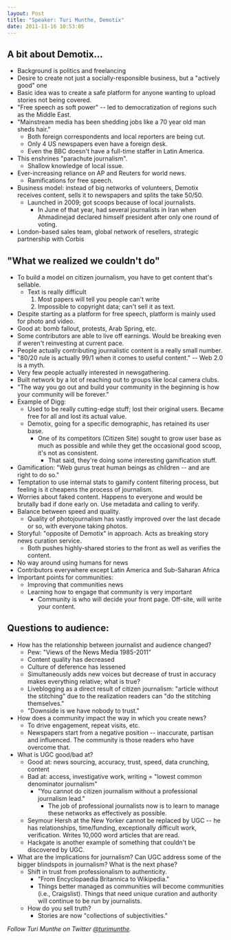 ```yaml
---
layout: Post
title: "Speaker: Turi Munthe, Demotix"
date: 2011-11-16 10:53:05
---
```


## A bit about Demotix...
+ Background is politics and freelancing
+ Desire to create not just a socially-responsible business, but a "actively good" one
+ Basic idea was to create a safe platform for anyone wanting to upload stories not being covered.
+ "Free speech as soft power" -- led to democratization of regions such as the Middle East.
+ "Mainstream media has been shedding jobs like a 70 year old man sheds hair."
    + Both foreign correspondents and local reporters are being cut.
    + Only 4 US newspapers even have a foreign desk.
    + Even the BBC doesn't have a full-time staffer in Latin America.
+ This enshrines "parachute journalism".
    + Shallow knowledge of local issue.
+ Ever-increasing reliance on AP and Reuters for world news. 
    + Ramifications for free speech.
+ Business model: instead of big networks of volunteers, Demotix receives content, sells it to newspapers and splits the take 50/50.
    + Launched in 2009; got scoops because of local journalists.
        + In June of that year, had several journalists in Iran when Ahmadinejad declared himself president after only one round of voting.
+ London-based sales team, global network of resellers, strategic partnership with Corbis

## "What we realized we couldn't do"
+ To build a model on citizen journalism, you have to get content that's sellable. 
    + Text is really difficult
         1. Most papers will tell you people can't write
         2. Impossible to copyright data; can't sell it as text.
+ Despite starting as a platform for free speech, platform is mainly used for photo and video.
+ Good at: bomb fallout, protests, Arab Spring, etc. 
+ Some contributors are able to live off earnings. Would be breaking even if weren't reinvesting at current pace.
+ People actually contributing journalistic content is a really small number.
+ "80/20 rule is actually 99/1 when it comes to useful content." -- Web 2.0 is a myth.
+ Very few people actually interested in newsgathering. 
+ Built network by a lot of reaching out to groups like local camera clubs.
+ "The way you go out and build your community in the beginning is how your community will be forever."
+ Example of Digg:
    + Used to be really cutting-edge stuff; lost their original users. Became free for all and lost its actual value.
    + Demotix, going for a specific demographic, has retained its user base.
        + One of its competitors (Citizen Site) sought to grow user base as much as possible and while they get the occasional good scoop, it's not as consistent.
            + That said, they're doing some interesting gamification stuff.
+ Gamification: "Web gurus treat human beings as children -- and are right to do so."
+ Temptation to use internal stats to gamify content filtering process, but feeling is it cheapens the process of journalism.
+ Worries about faked content. Happens to everyone and would be brutally bad if done early on. Use metadata and calling to verify.
+ Balance between speed and quality. 
    + Quality of photojournalism has vastly improved over the last decade or so, with everyone taking photos.
+ Storyful: "opposite of Demotix" in approach. Acts as breaking story news curation service.
    + Both pushes highly-shared stories to the front as well as verifies the content.
+ No way around using humans for news
+ Contributors everywhere except Latin America and Sub-Saharan Africa
+ Important points for communities:
    + Improving that communities news
    + Learning how to engage that community is very important
         + Community is who will decide your front page. Off-site, will write your content.

## Questions to audience:
+ How has the relationship between journalist and audience changed?
    + Pew: "Views of the News Media 1985-2011"
    + Content quality has decreased
    + Culture of deference has lessened
    + Simultaneously adds new voices but decrease of trust in accuracy makes everything relative; what is true?
    + Liveblogging as a direct result of citizen journalism: "article without the stitching" due to the realization readers can "do the stitching themselves."
    + "Downside is we have nobody to trust."
+ How does a community impact the way in which you create news?
    + To drive engagement, repeat visits, etc.
    + Newspapers start from a negative position -- inaccurate, partisan and influenced. The community is those readers who have overcome that.
+ What is UGC good/bad at?
    + Good at: news sourcing, accuracy, trust, speed, data crunching, content
    + Bad at: access, investigative work, writing = "lowest common denominator journalism"
        + "You cannot do citizen journalism without a professional journalism lead."
            + The job of professional journalists now is to learn to manage these networks as effectively as possible.
    + Seymour Hersh at the New Yorker cannot be replaced by UGC -- he has relationships, time/funding, exceptionally difficult work, verification. Writes 10,000 word articles that are read. 
    + Hackgate is another example of something that couldn't be discovered by UGC.
+ What are the implications for journalism? Can UGC address some of the bigger blindspots in journalism? What is the next phase?
    + Shift in trust from professionalism to authenticity. 
        + "From Encyclopaedia Britannica to Wikipedia."
        + Things better managed as communities will become communities (i.e., Craigslist). Things that need unique curation and authority will continue to be run by journalists.
    + How do you sell truth?
        + Stories are now "collections of subjectivities."

*Follow Turi Munthe on Twitter [@turimunthe](http://twitter.com/turimunthe).*